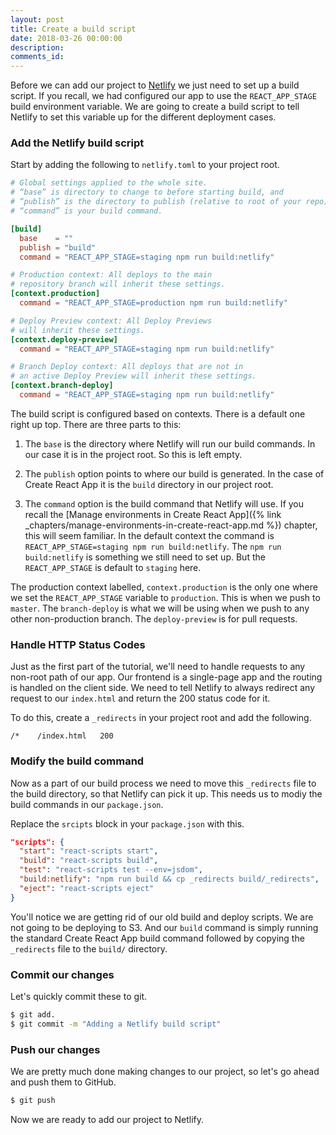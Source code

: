 ```yaml
---
layout: post
title: Create a build script
date: 2018-03-26 00:00:00
description:
comments_id:
---
```


Before we can add our project to [Netlify](https://www.netlify.com) we just need to set up a build script. If you recall, we had configured our app to use the `REACT_APP_STAGE` build environment variable. We are going to create a build script to tell Netlify to set this variable up for the different deployment cases.

### Add the Netlify build script

Start by adding the following to `netlify.toml` to your project root.

``` toml
# Global settings applied to the whole site.
# “base” is directory to change to before starting build, and
# “publish” is the directory to publish (relative to root of your repo).
# “command” is your build command.

[build]
  base    = ""
  publish = "build"
  command = "REACT_APP_STAGE=staging npm run build:netlify"

# Production context: All deploys to the main
# repository branch will inherit these settings.
[context.production]
  command = "REACT_APP_STAGE=production npm run build:netlify"

# Deploy Preview context: All Deploy Previews
# will inherit these settings.
[context.deploy-preview]
  command = "REACT_APP_STAGE=staging npm run build:netlify"

# Branch Deploy context: All deploys that are not in
# an active Deploy Preview will inherit these settings.
[context.branch-deploy]
  command = "REACT_APP_STAGE=staging npm run build:netlify"
```

The build script is configured based on contexts. There is a default one right up top. There are three parts to this:

1. The `base` is the directory where Netlify will run our build commands. In our case it is in the project root. So this is left empty.

2. The `publish` option points to where our build is generated. In the case of Create React App it is the `build` directory in our project root.

3. The `command` option is the build command that Netlify will use. If you recall the [Manage environments in Create React App]({% link _chapters/manage-environments-in-create-react-app.md %}) chapter, this will seem familiar. In the default context the command is `REACT_APP_STAGE=staging npm run build:netlify`. The `npm run build:netlify` is something we still need to set up. But the `REACT_APP_STAGE` is default to `staging` here.

The production context labelled, `context.production` is the only one where we set the `REACT_APP_STAGE` variable to `production`. This is when we push to `master`. The `branch-deploy` is what we will be using when we push to any other non-production branch. The `deploy-preview` is for pull requests.

### Handle HTTP Status Codes

Just as the first part of the tutorial, we'll need to handle requests to any non-root path of our app. Our frontend is a single-page app and the routing is handled on the client side. We need to tell Netlify to always redirect any request to our `index.html` and return the 200 status code for it.

To do this, create a `_redirects` in your project root and add the following.

```
/*    /index.html   200
```

### Modify the build command

Now as a part of our build process we need to move this `_redirects` file to the build directory, so that Netlify can pick it up. This needs us to modiy the build commands in our `package.json`.

Replace the `srcipts` block in your `package.json` with this.

``` json
"scripts": {
  "start": "react-scripts start",
  "build": "react-scripts build",
  "test": "react-scripts test --env=jsdom",
  "build:netlify": "npm run build && cp _redirects build/_redirects",
  "eject": "react-scripts eject"
}
```

You'll notice we are getting rid of our old build and deploy scripts. We are not going to be deploying to S3. And our `build` command is simply running the standard Create React App build command followed by copying the `_redirects` file to the `build/` directory.

### Commit our changes

Let's quickly commit these to git.

``` bash
$ git add.
$ git commit -m "Adding a Netlify build script"
```

### Push our changes

We are pretty much done making changes to our project, so let's go ahead and push them to GitHub.

``` bash
$ git push
```

 Now we are ready to add our project to Netlify. 
